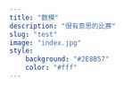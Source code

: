 ```yaml
---
title: "数模"
description: "很有意思的比赛"
slug: "test"
image: "index.jpg"
style:
    background: "#2E8B57"
    color: "#fff"
---
```

